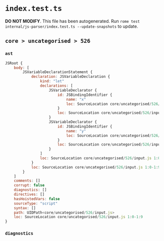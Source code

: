 # `index.test.ts`

**DO NOT MODIFY**. This file has been autogenerated. Run `rome test internal/js-parser/index.test.ts --update-snapshots` to update.

## `core > uncategorised > 526`

### `ast`

```javascript
JSRoot {
	body: [
		JSVariableDeclarationStatement {
			declaration: JSVariableDeclaration {
				kind: "let"
				declarations: [
					JSVariableDeclarator {
						id: JSBindingIdentifier {
							name: "x"
							loc: SourceLocation core/uncategorised/526/input.js 1:4-1:5 (x)
						}
						loc: SourceLocation core/uncategorised/526/input.js 1:4-1:5
					}
					JSVariableDeclarator {
						id: JSBindingIdentifier {
							name: "y"
							loc: SourceLocation core/uncategorised/526/input.js 1:7-1:8 (y)
						}
						loc: SourceLocation core/uncategorised/526/input.js 1:7-1:8
					}
				]
				loc: SourceLocation core/uncategorised/526/input.js 1:0-1:9
			}
			loc: SourceLocation core/uncategorised/526/input.js 1:0-1:9
		}
	]
	comments: []
	corrupt: false
	diagnostics: []
	directives: []
	hasHoistedVars: false
	sourceType: "script"
	syntax: []
	path: UIDPath<core/uncategorised/526/input.js>
	loc: SourceLocation core/uncategorised/526/input.js 1:0-1:9
}
```

### `diagnostics`

```

```
